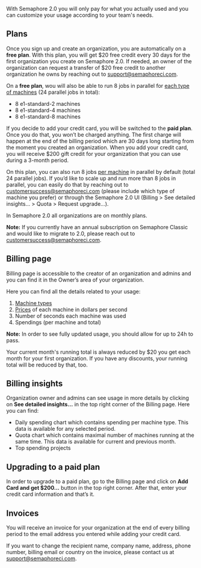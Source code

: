 With Semaphore 2.0 you will only pay for what you actually used and you can
customize your usage according to your team's needs.

## Plans

Once you sign up and create an organization, you are automatically on a
**free plan**. With this plan, you will get $20 free credit every 30 days for
the first organization you create on Semaphore 2.0. If needed, an owner of 
the organization can request a transfer of $20 free credit to another organization
he owns by reaching out to [support@semaphoreci.com](mailto:support@semaphoreci.com).

On a **free plan**, wou will also be able to
run 8 jobs in parallel for [each type of machines](https://docs.semaphoreci.com/article/20-machine-types)
(24 parallel jobs in total):

- 8 e1-standard-2 machines
- 8 e1-standard-4 machines
- 8 e1-standard-8 machines

If you decide to add your credit card, you will be switched to the
**paid plan**. Once you do that, you won’t be charged anything. The first
charge will happen at the end of the billing period which are 30 days long
starting from the moment you created an organization. When you add your credit
card, you will receive $200 gift credit for your organization that you can use
during a 3-month period.

On this plan, you can also run 8 jobs
[per machine](https://docs.semaphoreci.com/article/20-machine-types) in parallel
by default (total 24 parallel jobs). If you’d like to scale up and run more
than 8 jobs in parallel, you can easily do that by reaching out to
[customersuccess@semaphoreci.com](mailto:customersuccess@semaphoreci.com) (please include which type of 
machine you prefer) or through the Semaphore 2.0 UI (Billing > See detailed insights… > Quota > Request upgrade…).

In Semaphore 2.0 all organizations are on monthly plans.

**Note:** If you currently have an annual subscription on Semaphore Classic and
would like to migrate to 2.0, please reach out to
[customersuccess@semaphoreci.com](mailto:customersuccess@semaphoreci.com).

## Billing page

Billing page is accessible to the creator of an organization and admins and you can
find it in the Owner’s area of your organization.

Here you can find all the details related to your usage:

1. [Machine types](https://docs.semaphoreci.com/article/20-machine-types)
2. [Prices](https://semaphoreci.com/pricing) of each machine in dollars per second
3. Number of seconds each machine was used
4. Spendings (per machine and total)

**Note:** In order to see fully updated usage, you should allow for up to
24h to pass.

Your current month's running total is always reduced by $20 you get each month
for your first organization. If you have any discounts, your running total will
be reduced by that, too.

## Billing insights

Organization owner and admins can see usage in more details by clicking on
**See detailed insights…** in the top right corner of the Billing page. Here
you can find:

- Daily spending chart which contains spending per machine type. This data is 
available for any selected period.
- Quota chart which contains maximal number of machines running at the same time. 
This data is available for current and previous month.
- Top spending projects

## Upgrading to a paid plan

In order to upgrade to a paid plan, go to the Billing page and click on
**Add Card and get $200…** button in the top right corner. After that, enter
your credit card information and that’s it.

## Invoices

You will receive an invoice for your organization at the end of every billing
period to the email address you entered while adding your credit card.

If you want to change the recipient name, company name, address, phone number,
billing email or country on the invoice, please contact us at
[support@semaphoreci.com](mailto:support@semaphoreci.com).

